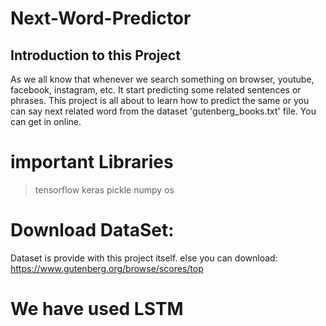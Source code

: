 # Next-Word-Predictor
## Introduction to this Project 
As we all know that whenever we search something on browser, youtube, facebook, instagram, etc. It start predicting some related sentences or phrases. This project is all about to learn how to predict the same or you can say next related word from the dataset 'gutenberg_books.txt' file. You can get in online.
# important Libraries
> tensorflow
> keras
> pickle
> numpy
> os

# Download DataSet:
Dataset is provide with this project itself. else you can download: https://www.gutenberg.org/browse/scores/top

# We have used LSTM 
